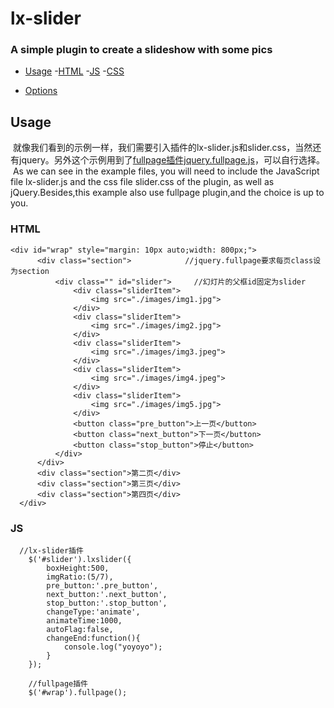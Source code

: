 # lx-slider
### A simple plugin to create a slideshow with some pics

+ [Usage](#usage)
  -[HTML](#html)
  -[JS](#js)
  -[CSS](#css)
  
+ [Options](#options)


## Usage
  就像我们看到的示例一样，我们需要引入插件的lx-slider.js和slider.css，当然还有jquery。另外这个示例用到了[fullpage插件jquery.fullpage.js](https://github.com/alvarotrigo/fullPage.js)，可以自行选择。
  As we can see in the example files, you will need to include the JavaScript file lx-slider.js and the css file slider.css of the plugin, as well as jQuery.Besides,this example also use fullpage plugin,and the choice is up to you.
  
  ### HTML
  ~~~
  <div id="wrap" style="margin: 10px auto;width: 800px;"> 
		<div class="section">            //jquery.fullpage要求每页class设为section
			<div class="" id="slider">     //幻灯片的父框id固定为slider
				<div class="sliderItem">   
					<img src="./images/img1.jpg">
				</div> 
				<div class="sliderItem">
					<img src="./images/img2.jpg">
				</div>
				<div class="sliderItem">
					<img src="./images/img3.jpeg">
				</div>
				<div class="sliderItem">
					<img src="./images/img4.jpeg">
				</div>
				<div class="sliderItem">
					<img src="./images/img5.jpg">
				</div>
				<button class="pre_button">上一页</button>
				<button class="next_button">下一页</button>
				<button class="stop_button">停止</button>
			</div>
		</div>
		<div class="section">第二页</div>
		<div class="section">第三页</div>
		<div class="section">第四页</div>
	</div>
~~~

### JS
~~~
  //lx-slider插件
	$('#slider').lxslider({
		boxHeight:500,
		imgRatio:(5/7),
		pre_button:'.pre_button',
		next_button:'.next_button',
		stop_button:'.stop_button',
		changeType:'animate',
		animateTime:1000,
		autoFlag:false,
		changeEnd:function(){
			console.log("yoyoyo");
		}
	});

	//fullpage插件
	$('#wrap').fullpage();
~~~
